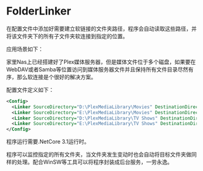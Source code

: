 # FolderLinker
在配置文件中添加好需要建立软链接的文件夹路径，程序会自动读取这些路径，并将该文件夹下的所有子文件夹软连接到指定的位置。

应用场景如下：

家里Nas上已经搭建好了Plex媒体服务器，但是媒体文件位于多个磁盘，如果要在WebDAV或者Samba等位置访问到媒体服务器文件并且保持所有文件目录尽然有序，那么软连接是个很好的解决方案。

配置文件定义如下：

```xml
<Config>
  <Linker SourceDirectory="D:\PlexMediaLibrary\Movies" DestinationDirectory="E:\WebDAV\Plex\Movies"/>
  <Linker SourceDirectory="E:\PlexMediaLibrary\Movies" DestinationDirectory="E:\WebDAV\Plex\Movies"/>
  <Linker SourceDirectory="D:\PlexMediaLibrary\TV Shows" DestinationDirectory="E:\WebDAV\Plex\TV Shows"/>
  <Linker SourceDirectory="E:\PlexMediaLibrary\TV Shows" DestinationDirectory="E:\WebDAV\Plex\TV Shows"/>
</Config>
```

程序运行需要.NetCore 3.1运行时。

程序可以监控指定的所有文件夹，当文件夹发生变动时也会自动将目标文件夹做同样的处理。配合WinSW等工具可以将程序封装成后台服务，一劳永逸。
